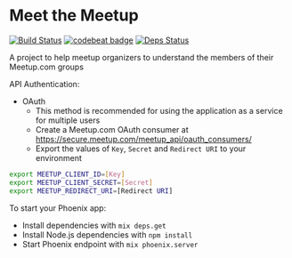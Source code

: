 # Meet the Meetup

[![Build Status](https://travis-ci.org/ggpasqualino/meetup.svg?branch=master)](https://travis-ci.org/ggpasqualino/meetup)
[![codebeat badge](https://codebeat.co/badges/c7c5c203-0601-4ec9-85b0-cb5e23030bca)](https://codebeat.co/projects/github-com-ggpasqualino-meetup-master)
[![Deps Status](https://beta.hexfaktor.org/badge/all/github/ggpasqualino/meetup.svg)](https://beta.hexfaktor.org/github/ggpasqualino/meetup)

A project to help meetup organizers to understand the members of their Meetup.com groups

API Authentication:
  * OAuth
    * This method is recommended for using the application as a service for multiple users
    * Create a Meetup.com OAuth consumer at https://secure.meetup.com/meetup_api/oauth_consumers/
    * Export the values of `Key`, `Secret` and `Redirect URI` to your environment

   ```bash
   export MEETUP_CLIENT_ID=[Key]
   export MEETUP_CLIENT_SECRET=[Secret]
   export MEETUP_REDIRECT_URI=[Redirect URI]
   ```

To start your Phoenix app:

  * Install dependencies with `mix deps.get`
  * Install Node.js dependencies with `npm install`
  * Start Phoenix endpoint with `mix phoenix.server`
